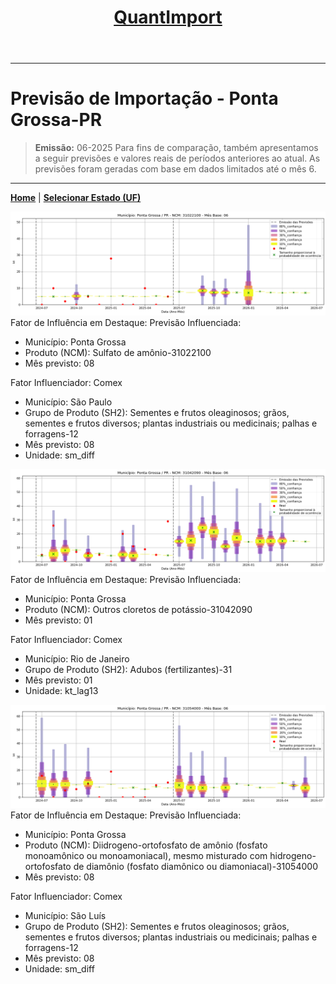 <header>
    <h1><a href="https://quantimportbrazil.github.io/Sobre/">QuantImport</a></h1>
</header>

---

# Previsão de Importação - Ponta Grossa-PR

> **Emissão:** 06-2025
> Para fins de comparação, também apresentamos a seguir previsões e valores reais de períodos anteriores ao atual.
> As previsões foram geradas com base em dados limitados até o mês 6.

---

**[Home](https://quantimportbrazil.github.io/Sobre/)** | **[Selecionar Estado (UF)](https://quantimportbrazil.github.io/Unidades_Federativas/)**


![Gráfico de Previsão](31022100.png)
Fator de Influência em Destaque:
Previsão Influenciada:
- Município: Ponta Grossa
- Produto (NCM): Sulfato de amônio-31022100 
- Mês previsto: 08


Fator Influenciador: Comex
- Município: São Paulo
- Grupo de Produto (SH2): Sementes e frutos oleaginosos; grãos, sementes e frutos diversos; plantas industriais ou medicinais; palhas e forragens-12 
- Mês previsto: 08
- Unidade: sm_diff







![Gráfico de Previsão](31042090.png)
Fator de Influência em Destaque:
Previsão Influenciada:
- Município: Ponta Grossa
- Produto (NCM): Outros cloretos de potássio-31042090 
- Mês previsto: 01


Fator Influenciador: Comex
- Município: Rio de Janeiro
- Grupo de Produto (SH2): Adubos (fertilizantes)-31 
- Mês previsto: 01
- Unidade: kt_lag13







![Gráfico de Previsão](31054000.png)
Fator de Influência em Destaque:
Previsão Influenciada:
- Município: Ponta Grossa
- Produto (NCM): Diidrogeno-ortofosfato de amônio (fosfato monoamônico ou monoamoniacal), mesmo misturado com hidrogeno-ortofosfato de diamônio (fosfato diamônico ou diamoniacal)-31054000 
- Mês previsto: 08


Fator Influenciador: Comex
- Município: São Luís
- Grupo de Produto (SH2): Sementes e frutos oleaginosos; grãos, sementes e frutos diversos; plantas industriais ou medicinais; palhas e forragens-12 
- Mês previsto: 08
- Unidade: sm_diff





